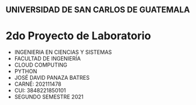  ## UNIVERSIDAD DE SAN CARLOS DE GUATEMALA

 <h1>2do Proyecto de Laboratorio</h1>
<ul>
    <li>INGENIERIA EN CIENCIAS Y SISTEMAS</li>
    <li>FACULTAD DE INGENIERÍA</li>
    <li>CLOUD COMPUTING</li>
    <li>PYTHON</li>
    <li>JOSÉ DAVID PANAZA BATRES </li>
    <li>CARNÉ: 202111478</li>
    <li>CUI: 3848221850101</li>
    <li>SEGUNDO SEMESTRE 2021</li>
</ul>